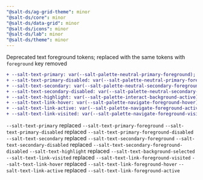 ```yaml
---
"@salt-ds/ag-grid-theme": minor
"@salt-ds/core": minor
"@salt-ds/data-grid": minor
"@salt-ds/icons": minor
"@salt-ds/lab": minor
"@salt-ds/theme": minor
---
```


Deprecated text foreground tokens; replaced with the same tokens with `foreground` key removed

```diff
+ --salt-text-primary: var(--salt-palette-neutral-primary-foreground);
+ --salt-text-primary-disabled: var(--salt-palette-neutral-primary-foreground-disabled);
+ --salt-text-secondary: var(--salt-palette-neutral-secondary-foreground);
+ --salt-text-secondary-disabled: var(--salt-palette-neutral-secondary-foreground-disabled);
+ --salt-text-highlight: var(--salt-palette-interact-background-active);
+ --salt-text-link-hover: var(--salt-palette-navigate-foreground-hover);
+ --salt-text-link-active: var(--salt-palette-navigate-foreground-active);
+ --salt-text-link-visited: var(--salt-palette-navigate-foreground-visited);
```

`--salt-text-primary` replaced `--salt-text-primary-foreground`
`--salt-text-primary-disabled` replaced `--salt-text-primary-foreground-disabled`
`--salt-text-secondary` replaced `--salt-text-secondary-foreground`
`--salt-text-secondary-disabled` replaced `--salt-text-secondary-foreground-disabled`
`--salt-text-highlight` replaced `--salt-text-background-selected`
`--salt-text-link-visited` replaced `--salt-text-link-foreground-visited`
`--salt-text-link-hover` replaced `--salt-text-link-foreground-hover`
`--salt-text-link-active` replaced `--salt-text-link-foreground-active`
